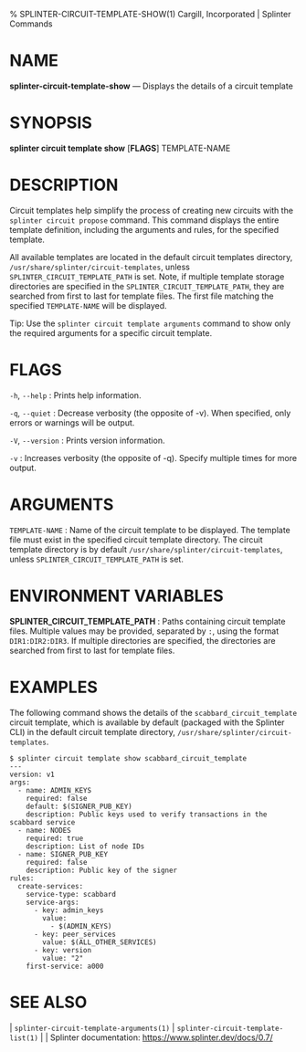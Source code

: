 % SPLINTER-CIRCUIT-TEMPLATE-SHOW(1) Cargill, Incorporated | Splinter Commands
<!--
  Copyright 2018-2022 Cargill Incorporated
  Licensed under Creative Commons Attribution 4.0 International License
  https://creativecommons.org/licenses/by/4.0/
-->

NAME
====

**splinter-circuit-template-show** — Displays the details of a circuit template

SYNOPSIS
========
**splinter circuit template show** \[**FLAGS**\] TEMPLATE-NAME

DESCRIPTION
===========
Circuit templates help simplify the process of creating new circuits with the
`splinter circuit propose` command. This command displays the entire template
definition, including the arguments and rules, for the specified template.

All available templates are located in the default circuit templates directory,
`/usr/share/splinter/circuit-templates`, unless `SPLINTER_CIRCUIT_TEMPLATE_PATH`
is set. Note, if multiple template storage directories are specified in the
`SPLINTER_CIRCUIT_TEMPLATE_PATH`, they are searched from first to last for
template files. The first file matching the specified `TEMPLATE-NAME` will
be displayed.

Tip: Use the `splinter circuit template arguments` command to show only the
required arguments for a specific circuit template.

FLAGS
=====
`-h`, `--help`
: Prints help information.

`-q`, `--quiet`
: Decrease verbosity (the opposite of -v). When specified, only errors or
  warnings will be output.

`-V`, `--version`
: Prints version information.

`-v`
: Increases verbosity (the opposite of -q). Specify multiple times for more
  output.

ARGUMENTS
=========
`TEMPLATE-NAME`
: Name of the circuit template to be displayed. The template file must exist in
  the specified circuit template directory. The circuit template directory is by
  default `/usr/share/splinter/circuit-templates`, unless
  `SPLINTER_CIRCUIT_TEMPLATE_PATH` is set.

ENVIRONMENT VARIABLES
=====================
**SPLINTER_CIRCUIT_TEMPLATE_PATH**
: Paths containing circuit template files. Multiple values may be provided,
  separated by `:`, using the format `DIR1:DIR2:DIR3`. If multiple directories
  are specified, the directories are searched from first to last for template
  files.

EXAMPLES
========
The following command shows the details of the `scabbard_circuit_template`
circuit template, which is available by default (packaged with the Splinter CLI)
in the default circuit template directory,
`/usr/share/splinter/circuit-templates`.

```
$ splinter circuit template show scabbard_circuit_template
---
version: v1
args:
  - name: ADMIN_KEYS
    required: false
    default: $(SIGNER_PUB_KEY)
    description: Public keys used to verify transactions in the scabbard service
  - name: NODES
    required: true
    description: List of node IDs
  - name: SIGNER_PUB_KEY
    required: false
    description: Public key of the signer
rules:
  create-services:
    service-type: scabbard
    service-args:
      - key: admin_keys
        value:
          - $(ADMIN_KEYS)
      - key: peer_services
        value: $(ALL_OTHER_SERVICES)
      - key: version
        value: "2"
    first-service: a000
```

SEE ALSO
========
| `splinter-circuit-template-arguments(1)`
| `splinter-circuit-template-list(1)`
|
| Splinter documentation: https://www.splinter.dev/docs/0.7/
